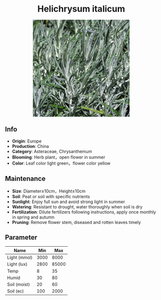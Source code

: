 <h1 align='center'>Helichrysum italicum</h1>
<p align="center">
    <img 
        align='center'
        width='320'
        src="../images/helichrysum italicum.png" 
        alt='Helichrysum italicum' />
</p>

## Info

 - **Origin**: Europe
 - **Production**: China
 - **Category**: Asteraceae, Chrysanthemum
 - **Blooming**: Herb plant，open flower in summer
 - **Color**: Leaf color light green，flower color yellow

## Maintenance

 - **Size**: Diameter≥10cm，Height≥10cm
 - **Soil**: Peat or soil with specific nutrients
 - **Sunlight**: Enjoy full sun and avoid strong light in summer
 - **Watering**: Resistant to drought, water thoroughly when soil is dry
 - **Fertilization**: Dilute fertilizers following instructions, apply once monthly in spring and autumn
 - **Pruning**: Remove flower stem, diseased and rotten leaves timely

## Parameter

| Name         | Min  | Max   |
|--------------|------|-------|
| Light (mmol) | 3000 | 8000  |
| Light (lux)  | 2800 | 85000 |
| Temp         | 8    | 35    |
| Humid        | 30   | 80    |
| Soil (moist) | 20   | 60    |
| Soil (ec)    | 100  | 2000  |